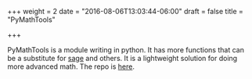 +++
weight = 2
date = "2016-08-06T13:03:44-06:00"
draft = false
title = "PyMathTools"

+++

PyMathTools is a module writing in python. It has more functions that can be a substitute for [sage](http://www.sagemath.org/) and others. It is a lightweight solution for doing more advanced math. The repo is [here](https://github.com/iblacksand/PyMathTools).
